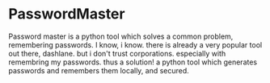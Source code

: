# PasswordMaster
Password master is a python tool which solves a common problem, remembering passwords.
I know, i know. there is already a very popular tool out there, dashlane.
but i don't trust corporations. especially with remembring my passwords.
thus a solution! a python tool which generates passwords and remembers them locally, and secured.
